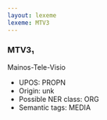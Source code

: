 ```yaml
---
layout: lexeme
lexeme: MTV3
---
```


###  MTV3₁

Mainos-Tele-Visio
* UPOS:  PROPN
* Origin:  unk
* Possible NER class:  ORG
* Semantic tags:  MEDIA

